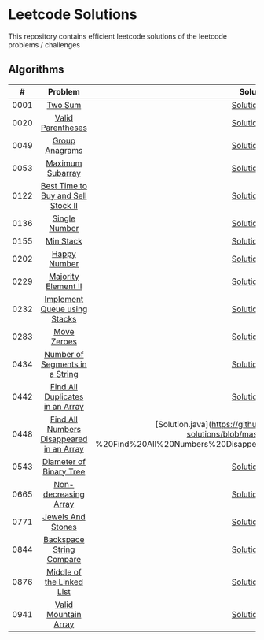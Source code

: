 # Leetcode Solutions 

This repository contains efficient leetcode solutions of the leetcode problems / challenges

## Algorithms 

| # | Problem| Solution | 
|:------:|:-------------------------------------:|:------------------------------------------------------------------------------------------------------------------------------:|
|  0001  | [ Two Sum ](https://leetcode.com/problems/two-sum/) | [Solution.java](https://github.com/orcsnren/leetcode-solutions/blob/master/Algorithm/1.%20Two%20Sum/Solution.java)
|  0020  | [ Valid Parentheses ](https://leetcode.com/problems/valid-parentheses/) | [Solution.java](https://github.com/orcsnren/leetcode-solutions/blob/master/Algorithm/20.%20Valid%20Parentheses/Solution.java) 
|  0049  | [ Group Anagrams ](https://leetcode.com/problems/group-anagrams/) | [Solution.java](https://github.com/orcsnren/leetcode-solutions/blob/master/Algorithm/49.%20Group%20Anagrams/Solution.java)  
|  0053  | [ Maximum Subarray ](https://leetcode.com/problems/maximum-subarray/) | [Solution.java](https://github.com/orcsnren/leetcode-solutions/blob/master/Algorithm/53.%20Maximum%20Subarray/Solution.java)
|  0122  | [ Best Time to Buy and Sell Stock II ](https://leetcode.com/problems/best-time-to-buy-and-sell-stock-ii/) | [Solution.java](https://github.com/orcsnren/leetcode-solutions/blob/master/Algorithm/122.%20Best%20Time%20to%20Buy%20and%20Sell%20Stock%20II/Solution.java)
|  0136  | [ Single Number ](https://leetcode.com/problems/single-number/) | [Solution.java](https://github.com/orcsnren/leetcode-solutions/blob/master/Algorithm/136.%20Single%20Number/Solution.java)
|  0155  | [ Min Stack ](https://leetcode.com/problems/min-stack/) | [Solution.java](https://github.com/orcsnren/leetcode-solutions/blob/master/Algorithm/155.%20Min%20Stack/Solution.java)
|  0202  | [ Happy Number ](https://leetcode.com/problems/happy-number/) | [Solution.java](https://github.com/orcsnren/leetcode-solutions/blob/master/Algorithm/202.%20Happy%20Number/Solution.java)
|  0229  | [ Majority Element II ](https://leetcode.com/problems/majority-element-ii/) | [Solution.java](https://github.com/orcsnren/leetcode-solutions/blob/master/Algorithm/229.%20Majority%20Element%20II/Solution.java)
|  0232  | [ Implement Queue using Stacks ](https://leetcode.com/problems/implement-queue-using-stacks/) | [Solution.java](https://github.com/orcsnren/leetcode-solutions/blob/master/Algorithm/232.%20Implement%20Queue%20using%20Stacks/Solution.java)
|  0283  | [ Move Zeroes ](https://leetcode.com/problems/move-zeroes/) | [Solution.java](https://github.com/orcsnren/leetcode-solutions/blob/master/Algorithm/283.%20Move%20Zeroes/Solution.java)
|  0434  | [ Number of Segments in a String ](https://leetcode.com/problems/number-of-segments-in-a-string/) | [Solution.java](https://github.com/orcsnren/leetcode-solutions/blob/master/Algorithm/434.%20Number%20of%20Segments%20in%20a%20String/Solution.java)
|  0442  | [ Find All Duplicates in an Array ](https://leetcode.com/problems/find-all-duplicates-in-an-array/) | [Solution.java](https://github.com/orcsnren/leetcode-solutions/blob/master/Algorithm/442.%20Find%20All%20Duplicates%20in%20an%20Array/Solution.java)
|  0448  | [ Find All Numbers Disappeared in an Array ](https://leetcode.com/problems/find-all-numbers-disappeared-in-an-array/) | [Solution.java](https://github.com/orcsnren/leetcode-solutions/blob/master/Algorithm/448 %20Find%20All%20Numbers%20Disappeared%20in%20an%20Array/Solution.java)
|  0543  | [ Diameter of Binary Tree ](https://leetcode.com/problems/diameter-of-binary-tree/) | [Solution.java](https://github.com/orcsnren/leetcode-solutions/blob/master/Algorithm/543.%20Diameter%20of%20Binary%20Tree/Solution.java)
|  0665  | [ Non-decreasing Array ](https://leetcode.com/problems/non-decreasing-array/) | [Solution.java](https://github.com/orcsnren/leetcode-solutions/blob/master/Algorithm/665.%20Non-decreasing%20Array/Solution.java)
|  0771  | [ Jewels And Stones ](https://leetcode.com/problems/jewels-and-stones/) | [Solution.java](https://github.com/orcsnren/leetcode-solutions/blob/master/Algorithm/771.%20Jewels%20And%20Stones/Solution.java)
|  0844  | [ Backspace String Compare ](https://leetcode.com/problems/backspace-string-compare/) | [Solution.java](https://github.com/orcsnren/leetcode-solutions/blob/master/Algorithm/844.%20Backspace%20String%20Compare/Solution.java)
|  0876  | [ Middle of the Linked List ](https://leetcode.com/problems/middle-of-the-linked-list/) | [Solution.java](https://github.com/orcsnren/leetcode-solutions/blob/master/Algorithm/876.%20Middle%20of%20the%20Linked%20List/Solution.java)
|  0941  | [ Valid Mountain Array](https://leetcode.com/problems/valid-mountain-array/) | [Solution.java](https://github.com/orcsnren/leetcode-solutions/blob/master/Algorithm/941.%20Valid%20Mountain%20Array/Solution.java)

